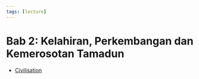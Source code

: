 ```yaml
---
tags: [lecture]
---
```


# Bab 2: Kelahiran, Perkembangan dan Kemerosotan Tamadun

- [Civilisation](202308072126.md)

